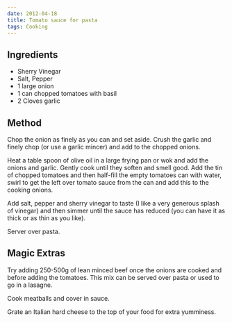 ```yaml
---
date: 2012-04-18
title: Tomato sauce for pasta
tags: Cooking
---
```


## Ingredients

- Sherry Vinegar
- Salt, Pepper
- 1 large onion
- 1 can chopped tomatoes with basil
- 2 Cloves garlic

## Method

Chop the onion as finely as you can and set aside. Crush the garlic and finely chop (or use a garlic mincer) and add to the chopped onions.

Heat a table spoon of olive oil in a large frying pan or wok and add the onions and garlic. Gently cook until they soften and smell good. Add the tin of chopped tomatoes and then half-fill the empty tomatoes can with water, swirl to get the left over tomato sauce from the can and add this to the cooking onions.

Add salt, pepper and sherry vinegar to taste (I like a very generous splash of vinegar) and then simmer until the sauce has reduced (you can have it as thick or as thin as you like).

Server over pasta.

## Magic Extras

Try adding 250-500g of lean minced beef once the onions are cooked and before adding the tomatoes. This mix can be served over pasta or used to go in a lasagne.

Cook meatballs and cover in sauce.

Grate an Italian hard cheese to the top of your food for extra yumminess.


